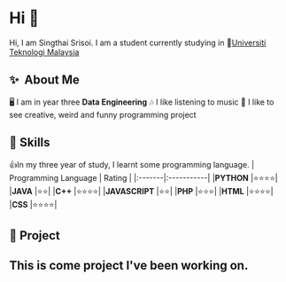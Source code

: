 # Hi 👋
Hi, I am Singthai Srisoi. I am a student currently studying in 🏫[Universiti Teknologi Malaysia](https://www.utm.my/)

## ✨  About Me
🖥️ I am in year three **Data Engineering**
🎶 I like listening to music
🤖 I like to see creative, weird and funny programming project

## 🤹  Skills
👍In my three year of study, I learnt some programming language.
| Programming Language | Rating |
|:-------|:-----------|
|**PYTHON** |⭐⭐⭐⭐|
|**JAVA** |⭐⭐|
|**C++** |⭐⭐⭐⭐|
|**JAVASCRIPT** |⭐⭐|
|**PHP** |⭐⭐⭐|
|**HTML** |⭐⭐⭐⭐|
|**CSS** |⭐⭐⭐⭐|

## 📁  Project
This is come project I've been working on.
- 
